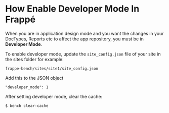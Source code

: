 <!-- add-breadcrumbs -->
# How Enable Developer Mode In Frappé

When you are in application design mode and you want the changes in your DocTypes, Reports etc to affect the app repository, you must be in **Developer Mode**.

To enable developer mode, update the `site_config.json` file of your site in the sites folder for example:

	frappe-bench/sites/site1/site_config.json

Add this to the JSON object

	"developer_mode": 1

After setting developer mode, clear the cache:

	$ bench clear-cache

<!-- markdown -->
